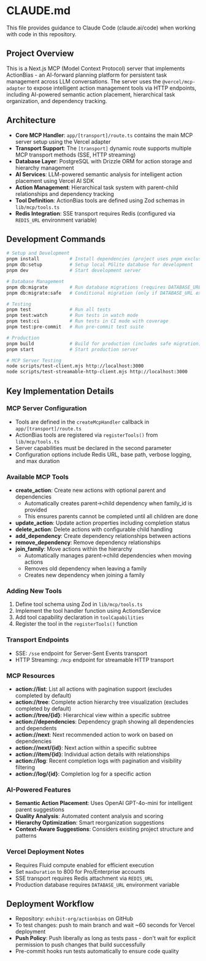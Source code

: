 # CLAUDE.md

This file provides guidance to Claude Code (claude.ai/code) when working with code in this repository.

## Project Overview

This is a Next.js MCP (Model Context Protocol) server that implements ActionBias - an AI-forward planning platform for persistent task management across LLM conversations. The server uses the `@vercel/mcp-adapter` to expose intelligent action management tools via HTTP endpoints, including AI-powered semantic action placement, hierarchical task organization, and dependency tracking.

## Architecture

- **Core MCP Handler**: `app/[transport]/route.ts` contains the main MCP server setup using the Vercel adapter
- **Transport Support**: The `[transport]` dynamic route supports multiple MCP transport methods (SSE, HTTP streaming)
- **Database Layer**: PostgreSQL with Drizzle ORM for action storage and hierarchy management
- **AI Services**: LLM-powered semantic analysis for intelligent action placement using Vercel AI SDK
- **Action Management**: Hierarchical task system with parent-child relationships and dependency tracking
- **Tool Definition**: ActionBias tools are defined using Zod schemas in `lib/mcp/tools.ts`
- **Redis Integration**: SSE transport requires Redis (configured via `REDIS_URL` environment variable)

## Development Commands

```bash
# Setup and Development
pnpm install           # Install dependencies (project uses pnpm exclusively)
pnpm db:setup          # Setup local PGlite database for development
pnpm dev               # Start development server

# Database Management
pnpm db:migrate        # Run database migrations (requires DATABASE_URL)
pnpm db:migrate:safe   # Conditional migration (only if DATABASE_URL exists)

# Testing
pnpm test              # Run all tests
pnpm test:watch        # Run tests in watch mode
pnpm test:ci           # Run tests in CI mode with coverage
pnpm test:pre-commit   # Run pre-commit test suite

# Production
pnpm build             # Build for production (includes safe migration)
pnpm start             # Start production server

# MCP Server Testing
node scripts/test-client.mjs http://localhost:3000
node scripts/test-streamable-http-client.mjs http://localhost:3000
```

## Key Implementation Details

### MCP Server Configuration
- Tools are defined in the `createMcpHandler` callback in `app/[transport]/route.ts`
- ActionBias tools are registered via `registerTools()` from `lib/mcp/tools.ts`
- Server capabilities must be declared in the second parameter
- Configuration options include Redis URL, base path, verbose logging, and max duration

### Available MCP Tools
- **create_action**: Create new actions with optional parent and dependencies
  - Automatically creates parent→child dependency when family_id is provided
  - This ensures parents cannot be completed until all children are done
- **update_action**: Update action properties including completion status
- **delete_action**: Delete actions with configurable child handling
- **add_dependency**: Create dependency relationships between actions
- **remove_dependency**: Remove dependency relationships
- **join_family**: Move actions within the hierarchy
  - Automatically manages parent→child dependencies when moving actions
  - Removes old dependency when leaving a family
  - Creates new dependency when joining a family

### Adding New Tools
1. Define tool schema using Zod in `lib/mcp/tools.ts`
2. Implement the tool handler function using ActionsService
3. Add tool capability declaration in `toolCapabilities`
4. Register the tool in the `registerTools()` function

### Transport Endpoints
- SSE: `/sse` endpoint for Server-Sent Events transport
- HTTP Streaming: `/mcp` endpoint for streamable HTTP transport

### MCP Resources
- **action://list**: List all actions with pagination support (excludes completed by default)
- **action://tree**: Complete action hierarchy tree visualization (excludes completed by default)
- **action://tree/{id}**: Hierarchical view within a specific subtree
- **action://dependencies**: Dependency graph showing all dependencies and dependents
- **action://next**: Next recommended action to work on based on dependencies
- **action://next/{id}**: Next action within a specific subtree
- **action://item/{id}**: Individual action details with relationships
- **action://log**: Recent completion logs with pagination and visibility filtering
- **action://log/{id}**: Completion log for a specific action

### AI-Powered Features
- **Semantic Action Placement**: Uses OpenAI GPT-4o-mini for intelligent parent suggestions
- **Quality Analysis**: Automated content analysis and scoring
- **Hierarchy Optimization**: Smart reorganization suggestions
- **Context-Aware Suggestions**: Considers existing project structure and patterns

### Vercel Deployment Notes
- Requires Fluid compute enabled for efficient execution
- Set `maxDuration` to 800 for Pro/Enterprise accounts
- SSE transport requires Redis attachment via `REDIS_URL`
- Production database requires `DATABASE_URL` environment variable

## Deployment Workflow
- Repository: `exhibit-org/actionbias` on GitHub
- To test changes: push to main branch and wait ~60 seconds for Vercel deployment
- **Push Policy**: Push liberally as long as tests pass - don't wait for explicit permission to push changes that build successfully
- Pre-commit hooks run tests automatically to ensure code quality